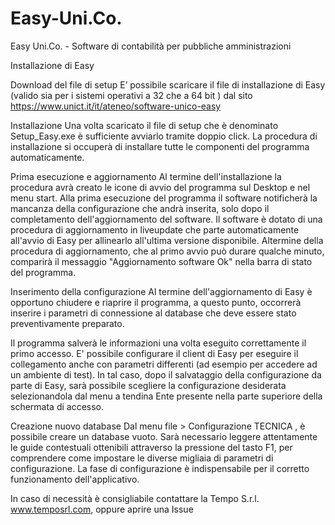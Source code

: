 # Easy-Uni.Co.
Easy Uni.Co. - Software di contabilità per pubbliche amministrazioni

Installazione di Easy

Download del file di setup
E’ possibile scaricare il file di installazione di Easy (valido sia per i sistemi operativi a 32 che a 64 bit ) dal sito https://www.unict.it/it/ateneo/software-unico-easy 

Installazione
Una volta scaricato il file di setup che è denominato Setup_Easy.exe è sufficiente avviarlo tramite doppio click. La procedura di installazione si occuperà di
installare tutte le componenti del programma automaticamente. 

Prima esecuzione e aggiornamento
Al termine dell'installazione la procedura avrà creato le icone di avvio del programma sul Desktop e nel menu start. Alla prima esecuzione del
programma il software notificherà la mancanza della configurazione che andrà inserita, solo dopo il completamento dell'aggiornamento del software. 
Il software è dotato di una procedura di aggiornamento in liveupdate che parte automaticamente all'avvio di Easy per allinearlo all'ultima versione disponibile. 
Altermine della procedura di aggiornamento, che al primo avvio può durare qualche minuto, comparirà il messaggio "Aggiornamento software Ok" nella barra di stato del
programma. 

Inserimento della configurazione
Al termine dell'aggiornamento di Easy è opportuno chiudere e riaprire il programma, a questo punto, occorrerà inserire i parametri di connessione al
database che deve essere stato preventivamente preparato.

Il programma salverà le informazioni una volta eseguito correttamente il primo accesso. 
E' possibile configurare il client di Easy per eseguire il collegamento anche con parametri differenti (ad esempio per accedere ad un ambiente di test).
In tal caso, dopo il salvataggio della configurazione da parte di Easy, sarà possibile scegliere la configurazione desiderata selezionandola dal menu a tendina Ente
presente nella parte superiore della schermata di accesso.

Creazione nuovo database
Dal menu file > Configurazione TECNICA , è possibile creare un database vuoto. Sarà necessario leggere attentamente le guide contestuali ottenibili attraverso la pressione
del tasto F1, per comprendere come impostare le diverse migliaia di parametri di configurazione. La fase di configurazione è indispensabile per il corretto
funzionamento dell'applicativo. 

In caso di necessità è consigliabile contattare la Tempo S.r.l. www.temposrl.com, oppure aprire una Issue
